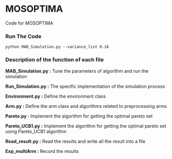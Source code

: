# MOSOPTIMA
Code for MOSOPTIMA
### Run The Code

```
python MAB_Simulation.py --variance_list 0.16
```

### Description of the function of each file

**MAB_Simulation.py :** Tune the parameters of algorithm and run the simulation

**Run_Simulation.py :** The specific implementation of the simulation process

**Environment.py :** Define the environment class 

**Arm.py :** Define the arm class and algorithms related to preprocessing arms

**Pareto.py :** Implement the algorithm for getting the optimal pareto set 

**Pareto_UCB1.py :** Implement the algorithm for getting the optimal pareto set using Pareto_UCB1 algorithm

**Read_result.py :** Read the results and write all the result into a file

**Exp_multiArm :** Record the results
